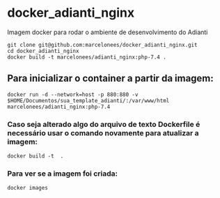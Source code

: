 # docker_adianti_nginx
Imagem docker para rodar o ambiente de desenvolvimento do Adianti

```
git clone git@github.com:marcelonees/docker_adianti_nginx.git
cd docker_adianti_nginx
docker build -t marcelonees/adianti_nginx:php-7.4 .
```

## Para inicializar o container a partir da imagem:

```
docker run -d --network=host -p 880:880 -v $HOME/Documentos/sua_template_adianti/:/var/www/html marcelonees/adianti_nginx:php-7.4
```

### Caso seja alterado algo do arquivo de texto Dockerfile é necessário usar o comando novamente para atualizar a imagem:

```
docker build -t  .
```

### Para ver se a imagem foi criada:

```
docker images
```

